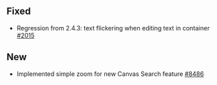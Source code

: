## Fixed
- Regression from 2.4.3: text flickering when editing text in container [#2015](https://github.com/zsviczian/obsidian-excalidraw-plugin/issues/2015)

## New
- Implemented simple zoom for new Canvas Search feature [#8486](https://github.com/excalidraw/excalidraw/pull/8486)